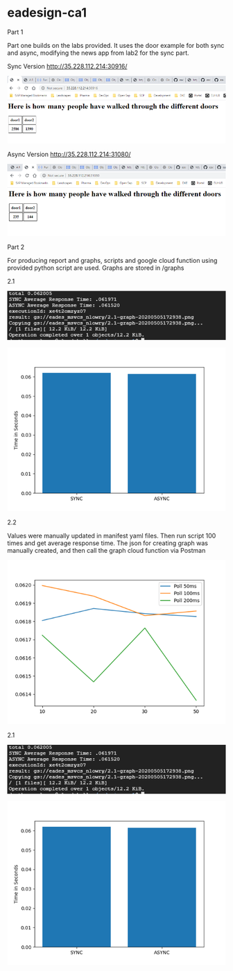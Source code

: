 # eadesign-ca1 
Part 1

Part one builds on the labs provided. It uses the door example for both sync and async, modifying the news app from lab2 for the sync part.

Sync Version
http://35.228.112.214:30916/

![alt text](https://github.com/noellowry/eadesign-ca1/raw/master/images/sync.png "Sync")

Async Version
http://35.228.112.214:31080/

![alt text](https://github.com/noellowry/eadesign-ca1/raw/master/images/async.png "Async")

Part 2

For producing report and graphs, scripts and google cloud function using provided python script are used.
Graphs are stored in /graphs

2.1

![alt text](https://github.com/noellowry/eadesign-ca1/raw/master/images/2.1-console.png "2.1 Console Output")

![alt text](https://github.com/noellowry/eadesign-ca1/raw/master/graphs/2.1-graph-20200505172938.png "2.1 Graph")



2.2

Values were manually updated in manifest yaml files. Then run script 100 times and get average response time.
The json for creating graph was manually created, and then call the graph cloud function via Postman

![alt text](https://github.com/noellowry/eadesign-ca1/raw/master/graphs/2.2-graph-from-postman.png "2.2")


2.1

![alt text](https://github.com/noellowry/eadesign-ca1/raw/master/images/2.1-console.png "2.1 Console Output")

![alt text](https://github.com/noellowry/eadesign-ca1/raw/master/graphs/2.1-graph-20200505172938.png "2.1 Graph")
